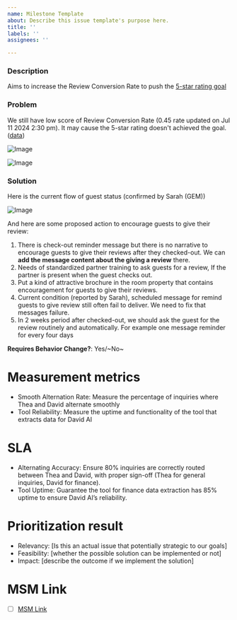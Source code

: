 ```yaml
---
name: Milestone Template
about: Describe this issue template's purpose here.
title: ''
labels: ''
assignees: ''

---
```


### Description
Aims to increase the Review Conversion Rate to push the [5-star rating goal](https://coda.io/d/Chapter-and-Team-Management_dAzjTEwEvGp/Semester-5-Milestones-On-Going_suLb1#Monthly-Strategic-Milestones_tugAY/r63&view=modal)

### Problem
We still have low score of Review Conversion Rate (0.45 rate updated on Jul 11 2024 2:30 pm). It may cause the 5-star rating doesn't achieved the goal. ([data](https://datavista.bukitvista.com/queries/590?p_date=d_this_year#2177))

![Image](https://github.com/Bukit-Vista/roadmap/assets/74033435/de28fadd-d48b-4cd1-a793-ea1b18d00bbd)

![Image](https://github.com/Bukit-Vista/roadmap/assets/74033435/e7b1972f-dce2-47cb-8ef5-cfc37a772f09)

### Solution
Here is the current flow of guest status (confirmed by Sarah (GEM))

![Image](https://github.com/Bukit-Vista/roadmap/assets/74033435/eb027e3d-8c58-49c6-bb0e-c2771af5645a)

And here are some proposed action to encourage guests to give their review:

1. There is check-out reminder message but there is no narrative to encourage guests to give their reviews after they checked-out. We can **add the message content about the giving a review** there.
2. Needs of standardized partner training to ask guests for a review, If the partner is present when the guest checks out.
3. Put a kind of attractive brochure in the room property that contains encouragement for guests to give their reviews.
4. Current condition (reported by Sarah), scheduled message for remind guests to give review still often fail to deliver. We need to fix that messages failure.
5. In 2 weeks period after checked-out, we should ask the guest for the review routinely and automatically. For example one message reminder for every four days

**Requires Behavior Change?**: Yes/~No~

# Measurement metrics 
- Smooth Alternation Rate: Measure the percentage of inquiries where Thea and David alternate smoothly
- Tool Reliability: Measure the uptime and functionality of the tool that extracts data for David AI

# SLA
- Alternating Accuracy: Ensure 80% inquiries are correctly routed between Thea and David, with proper sign-off (Thea for general inquiries, David for finance).
- Tool Uptime: Guarantee the tool for finance data extraction has 85% uptime to ensure David AI’s reliability.

# Prioritization result
- Relevancy: [Is this an actual issue that potentially strategic to our goals]
- Feasibility: [whether the possible solution can be implemented or not]
- Impact: [describe the outcome if we implement the solution]

# MSM Link
- [ ] [MSM Link]()

